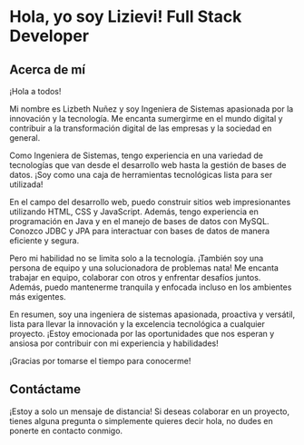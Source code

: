 # Hola, yo soy Lizievi! Full Stack Developer 
## Acerca de mí
¡Hola a todos!

Mi nombre es Lizbeth Nuñez y soy Ingeniera de Sistemas apasionada por la innovación y la tecnología. Me encanta sumergirme en el mundo digital y contribuir a la transformación digital de las empresas y la sociedad en general.

Como Ingeniera de Sistemas, tengo experiencia en una variedad de tecnologías que van desde el desarrollo web hasta la gestión de bases de datos. ¡Soy como una caja de herramientas tecnológicas lista para ser utilizada!

En el campo del desarrollo web, puedo construir sitios web impresionantes utilizando HTML, CSS y JavaScript. Además, tengo experiencia en programación en Java y en el manejo de bases de datos con MySQL. Conozco JDBC y JPA para interactuar con bases de datos de manera eficiente y segura.

Pero mi habilidad no se limita solo a la tecnología. ¡También soy una persona de equipo y una solucionadora de problemas nata! Me encanta trabajar en equipo, colaborar con otros y enfrentar desafíos juntos. Además, puedo mantenerme tranquila y enfocada incluso en los ambientes más exigentes.

En resumen, soy una ingeniera de sistemas apasionada, proactiva y versátil, lista para llevar la innovación y la excelencia tecnológica a cualquier proyecto. ¡Estoy emocionada por las oportunidades que nos esperan y ansiosa por contribuir con mi experiencia y habilidades!

¡Gracias por tomarse el tiempo para conocerme!

## Contáctame
¡Estoy a solo un mensaje de distancia! Si deseas colaborar en un proyecto, tienes alguna pregunta o simplemente quieres decir hola, no dudes en ponerte en contacto conmigo.
